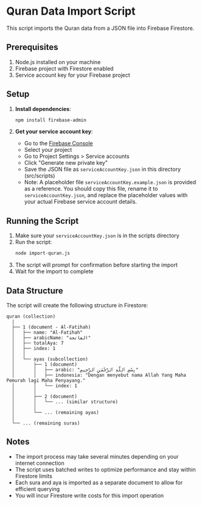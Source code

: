 # Quran Data Import Script

This script imports the Quran data from a JSON file into Firebase Firestore.

## Prerequisites

1. Node.js installed on your machine
2. Firebase project with Firestore enabled
3. Service account key for your Firebase project

## Setup

1. **Install dependencies**:
   ```bash
   npm install firebase-admin
   ```

2. **Get your service account key**:
   - Go to the [Firebase Console](https://console.firebase.google.com/)
   - Select your project
   - Go to Project Settings > Service accounts
   - Click "Generate new private key"
   - Save the JSON file as `serviceAccountKey.json` in this directory (src/scripts)
   - Note: A placeholder file `serviceAccountKey.example.json` is provided as a reference. You should copy this file, rename it to `serviceAccountKey.json`, and replace the placeholder values with your actual Firebase service account details.

## Running the Script

1. Make sure your `serviceAccountKey.json` is in the scripts directory
2. Run the script:
   ```bash
   node import-quran.js
   ```
3. The script will prompt for confirmation before starting the import
4. Wait for the import to complete

## Data Structure

The script will create the following structure in Firestore:

```
quran (collection)
  |
  ├── 1 (document - Al-Fatihah)
  │   ├── name: "Al-Fatihah"
  │   ├── arabicName: "الفاتحة"
  │   ├── totalAya: 7
  │   ├── index: 1
  │   │
  │   └── ayas (subcollection)
  │       ├── 1 (document)
  │       │   ├── arabic: "بِسْمِ ٱللَّهِ ٱلرَّحْمَـٰنِ ٱلرَّحِيمِ"
  │       │   ├── indonesia: "Dengan menyebut nama Allah Yang Maha Pemurah lagi Maha Penyayang."
  │       │   └── index: 1
  │       │
  │       ├── 2 (document)
  │       │   └── ... (similar structure)
  │       │
  │       └── ... (remaining ayas)
  │
  └── ... (remaining suras)
```

## Notes

- The import process may take several minutes depending on your internet connection
- The script uses batched writes to optimize performance and stay within Firestore limits
- Each sura and aya is imported as a separate document to allow for efficient querying
- You will incur Firestore write costs for this import operation
